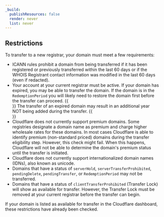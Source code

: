 ```yaml
---
_build:
  publishResources: false
  render: never
  list: never
---
```


## Restrictions

To transfer to a new registrar, your domain must meet a few requirements:

* ICANN rules prohibit a domain from being transferred if it has been registered or previously transferred within the last 60 days or if the WHOIS Registrant contact information was modified in the last 60 days (even if redacted).
* Your account at your current registrar must be active. If your domain has expired, you may be able to transfer the domain. If the domain is in the `RedemptionPeriod` you will likely need to restore the domain first before the transfer can proceed.
{{<Aside type="warning">}}
The transfer of an expired domain may result in an additional year NOT being added during the transfer.
{{</Aside>}}
* Cloudflare does not currently support premium domains. Some registries designate a domain name as premium and charge higher wholesale rates for these domains. In most cases Cloudflare is able to identify premium (non-standard priced) domains during the transfer eligibility step. However, this check might fail. When this happens, Cloudflare will not be able to determine the domain's premium status until the transfer is initiated.
* Cloudflare does not currently support internationalized domain names (IDNs), also known as unicode.
* Domains that have a status of `serverHold`, `serverTransferProhibited`, `pendingDelete`, `pendingTransfer`, or `RedemptionPeriod` may not be transferred.
* Domains that have a status of `clientTransferProhibited` (Transfer Lock) will show as available for transfer. However, the Transfer Lock must be removed at your current registrar before the transfer can begin.

If your domain is listed as available for transfer in the Cloudflare dashboard, these restrictions have already been checked.